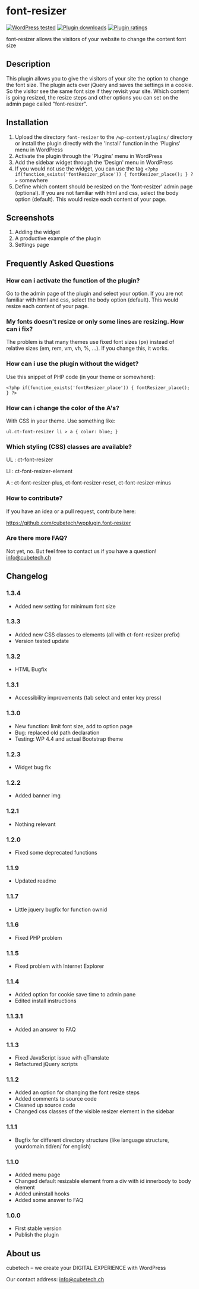 # font-resizer

[![WordPress tested](https://img.shields.io/wordpress/v/font-resizer.svg)](https://wordpress.org/plugins/font-resizer/) [![Plugin downloads](https://img.shields.io/wordpress/plugin/dt/font-resizer.svg)](https://wordpress.org/plugins/font-resizer/) [![Plugin ratings](https://img.shields.io/wordpress/plugin/r/font-resizer.svg)](https://wordpress.org/plugins/font-resizer/)

font-resizer allows the visitors of your website to change the content font size

## Description

This plugin allows you to give the visitors of your site the option to change the font size.
The plugin acts over jQuery and saves the settings in a cookie. So the visitor see the same font size if they revisit your site.
Which content is going resized, the resize steps and other options you can set on the admin page called "font-resizer".

## Installation

1. Upload the directory `font-resizer` to the `/wp-content/plugins/` directory or install the plugin directly with the 'Install' function in the 'Plugins' menu in WordPress
1. Activate the plugin through the 'Plugins' menu in WordPress
1. Add the sidebar widget through the 'Design' menu in WordPress
1. If you would not use the widget, you can use the tag `<?php if(function_exists('fontResizer_place')) { fontResizer_place(); } ?>` somewhere
1. Define which content should be resized on the 'font-resizer' admin page (optional). If you are not familiar with html and css, select the body option (default). This would resize each content of your page.

## Screenshots

1. Adding the widget
2. A productive example of the plugin
3. Settings page

## Frequently Asked Questions

### How can i activate the function of the plugin?

Go to the admin page of the plugin and select your option. If you are not familiar with html and css, select the body option (default). This would resize each content of your page.

### My fonts doesn't resize or only some lines are resizing. How can i fix?

The problem is that many themes use fixed font sizes (px) instead of relative sizes (em, rem, vm, vh, %, ...). If you change this, it works.

### How can i use the plugin without the widget?

Use this snippet of PHP code (in your theme or somewhere):

```<?php if(function_exists('fontResizer_place')) { fontResizer_place(); } ?>```

### How can i change the color of the A's?

With CSS in your theme.
Use something like:

```ul.ct-font-resizer li > a { color: blue; }```

### Which styling (CSS) classes are available?

UL : ct-font-resizer

LI : ct-font-resizer-element

A  : ct-font-resizer-plus, ct-font-resizer-reset, ct-font-resizer-minus

### How to contribute?

If you have an idea or a pull request, contribute here:

https://github.com/cubetech/wpplugin.font-resizer

### Are there more FAQ?

Not yet, no. But feel free to contact us if you have a question! info@cubetech.ch

## Changelog

### 1.3.4

* Added new setting for minimum font size

### 1.3.3

* Added new CSS classes to elements (all with ct-font-resizer prefix)
* Version tested update

### 1.3.2

* HTML Bugfix

### 1.3.1

* Accessibility improvements (tab select and enter key press)

### 1.3.0

* New function: limit font size, add to option page
* Bug: replaced old path declaration
* Testing: WP 4.4 and actual Bootstrap theme

### 1.2.3

* Widget bug fix

### 1.2.2

* Added banner img

### 1.2.1

* Nothing relevant

### 1.2.0

* Fixed some deprecated functions

### 1.1.9

* Updated readme

### 1.1.7

* Little jquery bugfix for function ownid

### 1.1.6

* Fixed PHP problem

### 1.1.5

* Fixed problem with Internet Explorer

### 1.1.4

* Added option for cookie save time to admin pane
* Edited install instructions

### 1.1.3.1

* Added an answer to FAQ

### 1.1.3

* Fixed JavaScript issue with qTranslate
* Refactured jQuery scripts

### 1.1.2
* Added an option for changing the font resize steps
* Added comments to source code
* Cleaned up source code
* Changed css classes of the visible resizer element in the sidebar

### 1.1.1
* Bugfix for different directory structure (like language structure, yourdomain.tld/en/ for english)

### 1.1.0
* Added menu page
* Changed default resizable element from a div with id innerbody to body element
* Added uninstall hooks
* Added some answer to FAQ

### 1.0.0
* First stable version
* Publish the plugin

## About us

cubetech – we create your DIGITAL EXPERIENCE with WordPress

Our contact address: info@cubetech.ch
